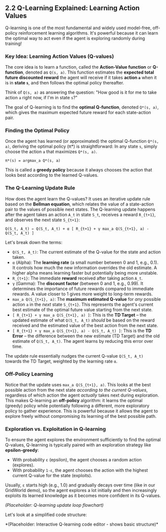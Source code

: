 ## 2.2 Q-Learning Explained: Learning Action Values

Q-learning is one of the most fundamental and widely used model-free, off-policy reinforcement learning algorithms. It's powerful because it can learn the optimal way to act even if the agent is exploring randomly during training!

### Key Idea: Learning Action Values (Q-values)

The core idea is to learn a function, called the **Action-Value function** or **Q-function**, denoted as `Q(s, a)`. This function estimates the **expected total future discounted reward** the agent will receive if it takes **action `a`** when it is in **state `s`**, and then follows the optimal policy thereafter.

Think of `Q(s, a)` as answering the question: "How good is it for me to take action `a` right now, if I'm in state `s`?"

The goal of Q-learning is to find the **optimal Q-function**, denoted `Q*(s, a)`, which gives the maximum expected future reward for each state-action pair.

### Finding the Optimal Policy

Once the agent has learned (or approximated) the optimal Q-function `Q*(s, a)`, deriving the optimal policy (π*) is straightforward: In any state `s`, simply choose the action `a` that maximizes `Q*(s, a)`.

```
π*(s) = argmax_a Q*(s, a)
```

This is called a **greedy policy** because it always chooses the action that looks best according to the learned Q-values.

### The Q-Learning Update Rule

How does the agent learn the Q-values? It uses an iterative update rule based on the **Bellman equation**, which relates the value of a state-action pair to the values of possible next states. The Q-learning update happens after the agent takes an action `A_t` in state `S_t`, receives a reward `R_{t+1}`, and observes the next state `S_{t+1}`:

```
Q(S_t, A_t) ← Q(S_t, A_t) + α [ R_{t+1} + γ max_a Q(S_{t+1}, a) - Q(S_t, A_t) ]
```

Let's break down the terms:

*   `Q(S_t, A_t)`: The current estimate of the Q-value for the state and action taken.
*   `α` (Alpha): The **learning rate** (a small number between 0 and 1, e.g., 0.1). It controls how much the new information overrides the old estimate. A higher alpha means learning faster but potentially being more unstable.
*   `R_{t+1}`: The immediate **reward** received after taking action `A_t`.
*   `γ` (Gamma): The **discount factor** (between 0 and 1, e.g., 0.99). It determines the importance of future rewards compared to immediate rewards. A value closer to 1 gives more weight to long-term rewards.
*   `max_a Q(S_{t+1}, a)`: The **maximum estimated Q-value** for *any* possible action `a` in the *next* state `S_{t+1}`. This represents the agent's current best estimate of the optimal future value starting from the next state.
*   `[ R_{t+1} + γ max_a Q(S_{t+1}, a) ]`: This is the **TD Target** – the updated estimate of what `Q(S_t, A_t)` *should* be based on the reward received and the estimated value of the best action from the next state.
*   `[ R_{t+1} + γ max_a Q(S_{t+1}, a) - Q(S_t, A_t) ]`: This is the **TD Error** – the difference between the new estimate (TD Target) and the old estimate of `Q(S_t, A_t)`. The agent learns by reducing this error over time.

The update rule essentially nudges the current Q-value `Q(S_t, A_t)` towards the TD Target, weighted by the learning rate `α`.

### Off-Policy Learning

Notice that the update uses `max_a Q(S_{t+1}, a)`. This looks at the best possible action from the next state *according to the current Q-values*, regardless of which action the agent *actually* takes next during exploration. This makes Q-learning an **off-policy** algorithm: it learns the optimal (greedy) policy while potentially following a different, more exploratory policy to gather experience. This is powerful because it allows the agent to explore freely without compromising its learning of the best possible path.

### Exploration vs. Exploitation in Q-learning

To ensure the agent explores the environment sufficiently to find the optimal Q-values, Q-learning is typically paired with an exploration strategy like **epsilon-greedy**:

*   With probability `ε` (epsilon), the agent chooses a random action (explores).
*   With probability `1-ε`, the agent chooses the action with the highest current Q-value for the state (exploits).

Usually, `ε` starts high (e.g., 1.0) and gradually decays over time (like in our GridWorld demo), so the agent explores a lot initially and then increasingly exploits its learned knowledge as it becomes more confident in its Q-values.

<!-- DIAGRAM data-diagram="q-learning-flowchart" -->
*(Placeholder: Q-learning update loop flowchart)*

Let's look at a simplified code structure:
<div class="code-placeholder" data-example-id="q-learning-intro"></div>
*(Placeholder: Interactive Q-learning code editor - shows basic structure)* 